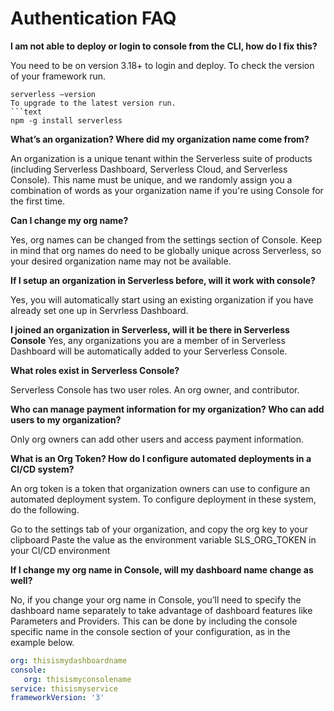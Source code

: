 <!--
title: Authentication FAQ
menuText: Authentication FAQ
description: Frequently Asked Questions about Serverless Console Authentication
menuOrder: 8
-->

# Authentication FAQ
**I am not able to deploy or login to console from the CLI, how do I fix this?**

You need to be on version 3.18+ to login and deploy. To check the version of your framework run.

```text
serverless –version
To upgrade to the latest version run.
```text
npm -g install serverless
```

**What’s an organization? Where did my organization name come from?**

An organization is a unique tenant within the Serverless suite of products (including Serverless Dashboard, Serverless Cloud, and Serverless Console). This name must be unique, and we randomly assign you a combination of words as your organization name if you're using Console for the first time. 

**Can I change my org name?**

Yes, org names can be changed from the settings section of Console. Keep in mind that org names do need to be globally unique across Serverless, so your desired organization name may not be available. 

**If I setup an organization in Serverless before, will it work with console?**

Yes, you will automatically start using an existing organization if you have already set one up in Servrless Dashboard. 

**I joined an organization in Serverless, will it be there in Serverless Console**
Yes, any organizations you are a member of in Serverless Dashboard will be automatically added to your Serverless Console. 

**What roles exist in Serverless Console?**

Serverless Console has two user roles. An org owner, and contributor.

**Who can manage payment information for my organization? Who can add users to my organization?**

Only org owners can add other users and access payment information. 

**What is an Org Token? How do I configure automated deployments in a CI/CD system?**

An org token is a token that organization owners can use to configure an automated deployment system. To configure deployment in these system, do the following.

Go to the settings tab of your organization, and copy the org key to your clipboard
Paste the value as the environment variable SLS_ORG_TOKEN in your CI/CD environment


**If I change my org name in Console, will my dashboard name change as well?**

No, if you change your org name in Console, you’ll need to specify the dashboard name separately to take advantage of dashboard features like Parameters and Providers. This can be done by including the console specific name in the console section of your configuration, as in the example below.

```yaml
org: thisismydashboardname
console: 
   org: thisismyconsolename
service: thisismyservice
frameworkVersion: '3'
```

